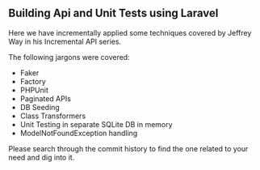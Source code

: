 ## Building Api and Unit Tests using Laravel

Here we have incrementally applied some techniques covered by Jeffrey Way in his Incremental API series. 

The following jargons were covered:
 - Faker
 - Factory
 - PHPUnit
 - Paginated APIs
 - DB Seeding
 - Class Transformers
 - Unit Testing in separate SQLite DB in memory
 - ModelNotFoundException handling

Please search through the commit history to find the one related to your need and dig into it.